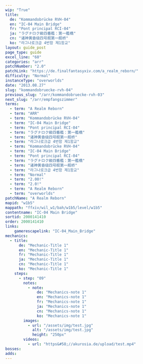 ```yaml
---
wip: "True"
title:
  de: "Kommandobrücke RVH-04"
  en: "IC-04 Main Bridge"
  fr: "Pont principal RCI-04"
  ja: "ラグナロク級四番艦：第一艦橋"
  cn: "诸神黄昏级四号舰第一舰桥"
  ko: "라그나로크급 4번함 제1함교"
layout: guide_post
page_type: guide
excel_line: "60"
categories: "arr"
patchNumber: "2.0"
patchLink: "https://de.finalfantasyxiv.com/a_realm_reborn/"
difficulty: "Normal"
instanceType: "overworlds"
date: "2013.08.27"
slug: "kommandobruecke-rvh-04"
previous_slug: "/arr/kommandobruecke-rvh-03"
next_slug: "/arr/empfangszimmer"
terms:
  - term: "A Realm Reborn"
  - term: "ARR"
  - term: "Kommandobrücke RVH-04"
  - term: "IC-04 Main Bridge"
  - term: "Pont principal RCI-04"
  - term: "ラグナロク級四番艦：第一艦橋"
  - term: "诸神黄昏级四号舰第一舰桥"
  - term: "라그나로크급 4번함 제1함교"
  - term: "Kommandobrücke RVH-04"
  - term: "IC-04 Main Bridge"
  - term: "Pont principal RCI-04"
  - term: "ラグナロク級四番艦：第一艦橋"
  - term: "诸神黄昏级四号舰第一舰桥"
  - term: "라그나로크급 4번함 제1함교"
  - term: "Normal"
  - term: "2.00!"
  - term: "2.0!"
  - term: "A Realm Reborn"
  - term: "overworlds"
patchName: "A Realm Reborn"
mapid: "w1b5"
mappath: "ffxiv/wil_w1/bah/w1b5/level/w1b5"
contentname: "IC-04 Main Bridge"
sortid: 2000141410
order: 2000141410
links:
    gamerescapelink: "IC-04_Main_Bridge"
mechanics:
  - title:
      de: "Mechanic-Title 1"
      en: "Mechanic-Title 1"
      fr: "Mechanic-Title 1"
      ja: "Mechanic-Title 1"
      cn: "Mechanic-Title 1"
      ko: "Mechanic-Title 1"
    steps:
      - step: "09"
        notes:
          - note:
              de: "Mechanics-note 1"
              en: "Mechanics-note 1"
              fr: "Mechanics-note 1"
              ja: "Mechanics-note 1"
              cn: "Mechanics-note 1"
              ko: "Mechanics-note 1"
        images:
          - url: "/assets/img/test.jpg"
            alt: "/assets/img/test.jpg"
            height: "250px"
        videos:
          - url: "https&#58;//akurosia.de/upload/test.mp4"
bosses:
adds:
---
```

